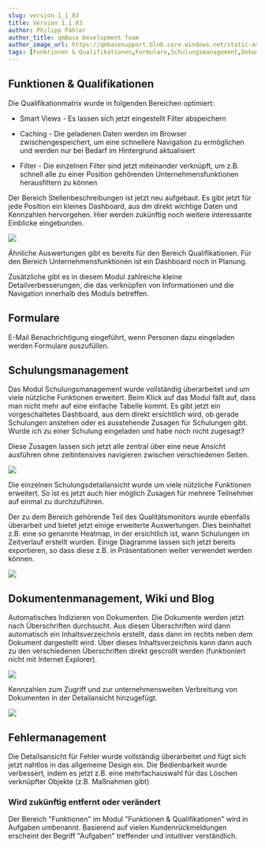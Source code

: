 ```yaml
---
slug: version-1_1_83
title: Version 1.1.83
author: Philipp Pähler
author_title: qmBase Development Team
author_image_url: https://qmbasesupport.blob.core.windows.net/static-assets/img/persons/paehler_round.png
tags: [Funktionen & Qualifikationen,Formulare,Schulungsmanagement,Dokumentenmanagement, Wiki und Blog,Fehlermanagement,Changelog]
---
```

## Funktionen & Qualifikationen

Die Qualifikationmatrix wurde in folgenden Bereichen optimiert:

*   Smart Views - Es lassen sich jetzt eingestellt Filter abspeichern

*   Caching - Die geladenen Daten werden im Browser zwischengespeichert, um eine schnellere Navigation zu ermöglichen und werden nur bei Bedarf im Hintergrund aktualisiert

*   Filter - Die einzelnen Filter sind jetzt miteinander verknüpft, um z.B. schnell alle zu einer Position gehörenden Unternehmensfunktionen herausfiltern zu können

Der Bereich Stellenbeschreibungen ist jetzt neu aufgebaut. Es gibt jetzt für jede Position ein kleines Dashboard, aus dm direkt wichtige Daten und Kennzahlen hervorgehen. Hier werden zukünftig noch weitere interessante Einblicke eingebunden.

![](https://caqadmin.blob.core.windows.net/releasenotes/68-images/mceclip5.png)

Ähnliche Auswertungen gibt es bereits für den Bereich Qualifikationen. Für den Bereich Unternehmensfunktionen ist ein Dashboard noch in Planung.

Zusätzliche gibt es in diesem Modul zahlreiche kleine Detailverbesserungen, die das verknüpfen von Informationen und die Navigation innerhalb des Moduls betreffen.

## Formulare

E-Mail Benachrichtigung eingeführt, wenn Personen dazu eingeladen werden Formulare auszufüllen.

## Schulungsmanagement

Das Modul Schulungsmanagement wurde vollständig überarbeitet und um viele nützliche Funktionen erweitert. Beim Klick auf das Modul fällt auf, dass man nicht mehr auf eine einfache Tabelle kommt. Es gibt jetzt ein vorgeschaltetes Dashboard, aus dem direkt ersichtlich wird, ob gerade Schulungen anstehen oder es ausstehende Zusagen für Schulungen gibt. Wurde ich zu einer Schulung eingeladen und habe noch nicht zugesagt?

Diese Zusagen lassen sich jetzt alle zentral über eine neue Ansicht ausführen ohne zeitintensives navigieren zwischen verschiedenen Seiten.

![](https://caqadmin.blob.core.windows.net/releasenotes/68-images/mceclip3.png)

Die einzelnen Schulungsdetailansicht wurde um viele nützliche Funktionen erweitert. So ist es jetzt auch hier möglich Zusagen für mehrere Teilnehmer auf einmal zu durchzuführen.

Der zu dem Bereich gehörende Teil des Qualitätsmonitors wurde ebenfalls überarbeit und bietet jetzt einige erweiterte Auswertungen. Dies beinhaltet z.B. eine so genannte Heatmap, in der ersichtlich ist, wann Schulungen im Zeitverlauf erstellt wurden. Einige Diagramme lassen sich jetzt bereits exportieren, so dass diese z.B. in Präsentationen weiter verwendet werden können.

![](https://caqadmin.blob.core.windows.net/releasenotes/68-images/mceclip4.png)

## Dokumentenmanagement, Wiki und Blog

Automatisches Indizieren von Dokumenten. Die Dokumente werden jetzt nach Überschriften durchsucht. Aus diesen Überschriften wird dann automatisch ein Inhaltsverzeichnis erstellt, dass dann im rechts neben dem Dokument dargestellt wird. Über dieses Inhaltsverzeichnis kann dann auch zu den verschiedenen Überschriften direkt gescrollt werden (funktioniert nicht mit Internet Explorer).

![](https://caqadmin.blob.core.windows.net/releasenotes/68-images/mceclip1.png)

Kennzahlen zum Zugriff und zur unternehmensweiten Verbreitung von Dokumenten in der Detailansicht hinzugefügt.

![](https://caqadmin.blob.core.windows.net/releasenotes/68-images/mceclip0.gif)

## Fehlermanagement

Die Detailsansicht für Fehler wurde vollständig überarbeitet und fügt sich jetzt nahtlos in das allgemeine Design ein. Die Bedienbarkeit wurde verbessert, indem es jetzt z.B. eine mehrfachauswahl für das Löschen verknüpfter Objekte (z.B. Maßnahmen gibt)

### Wird zukünftig entfernt oder verändert

Der Bereich "Funktionen" im Modul "Funktionen & Qualifikationen" wird in Aufgaben umbenannt. Basierend auf vielen Kundenrückmeldungen erscheint der Begriff "Aufgaben" treffender und intuitiver verständlich.